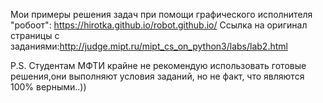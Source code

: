 Мои примеры решения задач при помощи графического исполнителя "робоот": https://hirotka.github.io/robot.github.io/
Ссылка на оригинал страницы с заданиями:http://judge.mipt.ru/mipt_cs_on_python3/labs/lab2.html

P.S. Студентам МФТИ крайне не рекомендую использовать готовые решения,они выполняют условия заданий, но не факт, что являются 100% верными..))
